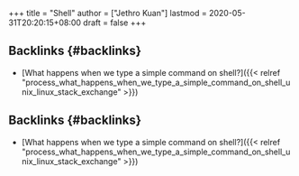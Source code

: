 +++
title = "Shell"
author = ["Jethro Kuan"]
lastmod = 2020-05-31T20:20:15+08:00
draft = false
+++

## Backlinks {#backlinks}

- [What happens when we type a simple command on shell?]({{< relref "process_what_happens_when_we_type_a_simple_command_on_shell_unix_linux_stack_exchange" >}})

## Backlinks {#backlinks}

- [What happens when we type a simple command on shell?]({{< relref "process_what_happens_when_we_type_a_simple_command_on_shell_unix_linux_stack_exchange" >}})
